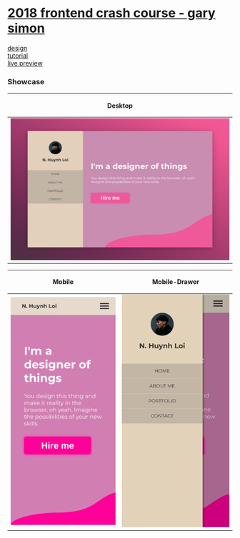 # [2018 frontend crash course - gary simon]

[design](./design)  
[tutorial](https://www.youtube.com/watch?v=HKuDR0fYtCY)  
[live preview][2018 frontend crash course - gary simon]

### Showcase
|<p align="center">Desktop</p>|
|-|
|![](./showcase/capture-desktop.png) |

|<p align="center">Mobile</p>|<p align="center">Mobile-Drawer</p>|
|-|-|
|![](./showcase/capture-mobile.png) |![](./showcase/capture-mobile-open.png) |

[2018 frontend crash course - gary simon]: https://loia5tqd001.github.io/Web-Learning-Journey/frontend/html_css_full_page/gary_simon_2018_crash_course/